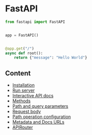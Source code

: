 # FastAPI

```python
from fastapi import FastAPI


app = FastAPI()


@app.get("/")
async def root():
    return {"message": "Hello World"}
```

## Content

- [Installation](installation.md)
- [Run server](run_server.md)
- [Interactive API docs](api_docs.md)
- [Methods](methods.md)
- [Path and query parameters](parameters.md)
- [Request body](request_body.md)
- [Path operation configuration](path_operation_configuration.md)
- [Metadata and Docs URLs](api_metadata.md)
- [APIRouter](apirouter.md)
